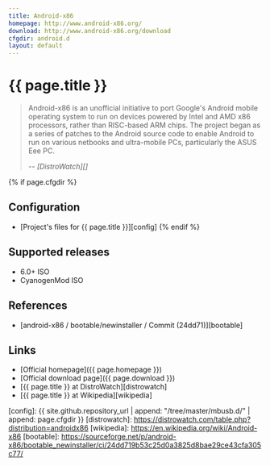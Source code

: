 ```yaml
---
title: Android-x86
homepage: http://www.android-x86.org/
download: http://www.android-x86.org/download
cfgdir: android.d
layout: default
---
```


# {{ page.title }}

> Android-x86 is an unofficial initiative to port Google's Android mobile
> operating system to run on devices powered by Intel and AMD x86 processors,
> rather than RISC-based ARM chips. The project began as a series of patches to
> the Android source code to enable Android to run on various netbooks and
> ultra-mobile PCs, particularly the ASUS Eee PC.
>
> -- <cite markdown="1">[DistroWatch][]</cite>


{% if page.cfgdir %}
## Configuration

- [Project's files for {{ page.title }}][config]
{% endif %}


## Supported releases

- 6.0+ ISO
- CyanogenMod ISO


## References

- [android-x86 / bootable/newinstaller / Commit (24dd71)][bootable]


## Links

- [Official homepage]({{ page.homepage }})
- [Official download page]({{ page.download }})
- [{{ page.title }} at DistroWatch][distrowatch]
- [{{ page.title }} at Wikipedia][wikipedia]


[config]: {{ site.github.repository_url | append: "/tree/master/mbusb.d/" | append: page.cfgdir }}
[distrowatch]: https://distrowatch.com/table.php?distribution=androidx86
[wikipedia]: https://en.wikipedia.org/wiki/Android-x86
[bootable]: https://sourceforge.net/p/android-x86/bootable_newinstaller/ci/24dd719b53c25d0a3825d8bae29ce43cfa305c77/
